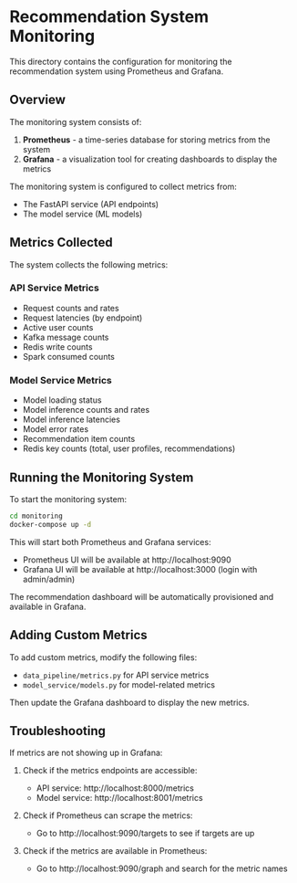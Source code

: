 # Recommendation System Monitoring

This directory contains the configuration for monitoring the recommendation system using Prometheus and Grafana.

## Overview

The monitoring system consists of:

1. **Prometheus** - a time-series database for storing metrics from the system
2. **Grafana** - a visualization tool for creating dashboards to display the metrics

The monitoring system is configured to collect metrics from:
- The FastAPI service (API endpoints)
- The model service (ML models)

## Metrics Collected

The system collects the following metrics:

### API Service Metrics
- Request counts and rates
- Request latencies (by endpoint)
- Active user counts
- Kafka message counts
- Redis write counts
- Spark consumed counts

### Model Service Metrics
- Model loading status
- Model inference counts and rates
- Model inference latencies
- Model error rates
- Recommendation item counts
- Redis key counts (total, user profiles, recommendations)

## Running the Monitoring System

To start the monitoring system:

```bash
cd monitoring
docker-compose up -d
```

This will start both Prometheus and Grafana services:
- Prometheus UI will be available at http://localhost:9090
- Grafana UI will be available at http://localhost:3000 (login with admin/admin)

The recommendation dashboard will be automatically provisioned and available in Grafana.

## Adding Custom Metrics

To add custom metrics, modify the following files:
- `data_pipeline/metrics.py` for API service metrics
- `model_service/models.py` for model-related metrics

Then update the Grafana dashboard to display the new metrics.

## Troubleshooting

If metrics are not showing up in Grafana:

1. Check if the metrics endpoints are accessible:
   - API service: http://localhost:8000/metrics
   - Model service: http://localhost:8001/metrics

2. Check if Prometheus can scrape the metrics:
   - Go to http://localhost:9090/targets to see if targets are up

3. Check if the metrics are available in Prometheus:
   - Go to http://localhost:9090/graph and search for the metric names 